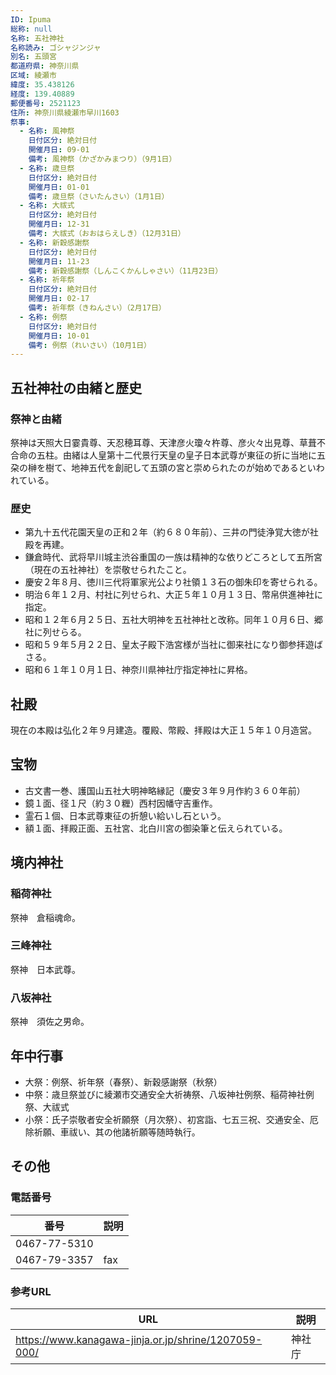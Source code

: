 ```yaml
---
ID: Ipuma
総称: null
名称: 五社神社
名称読み: ゴシャジンジャ
別名: 五頭宮
都道府県: 神奈川県
区域: 綾瀬市
緯度: 35.438126
経度: 139.40889
郵便番号: 2521123
住所: 神奈川県綾瀬市早川1603
祭事:
  - 名称: 風神祭
    日付区分: 絶対日付
    開催月日: 09-01
    備考: 風神祭（かざかみまつり）（9月1日）
  - 名称: 歳旦祭
    日付区分: 絶対日付
    開催月日: 01-01
    備考: 歳旦祭（さいたんさい）（1月1日）
  - 名称: 大祓式
    日付区分: 絶対日付
    開催月日: 12-31
    備考: 大祓式（おおはらえしき）（12月31日）
  - 名称: 新穀感謝祭
    日付区分: 絶対日付
    開催月日: 11-23
    備考: 新穀感謝祭（しんこくかんしゃさい）（11月23日）
  - 名称: 祈年祭
    日付区分: 絶対日付
    開催月日: 02-17
    備考: 祈年祭（きねんさい）（2月17日）
  - 名称: 例祭
    日付区分: 絶対日付
    開催月日: 10-01
    備考: 例祭（れいさい）（10月1日）
---
```


## 五社神社の由緒と歴史

### 祭神と由緒

祭神は天照大日霎貴尊、天忍穂耳尊、天津彦火瓊々杵尊、彦火々出見尊、草葺不合命の五柱。由緒は人皇第十二代景行天皇の皇子日本武尊が東征の折に当地に五朶の榊を樹て、地神五代を創祀して五頭の宮と崇められたのが始めであるといわれている。

### 歴史

- 第九十五代花園天皇の正和２年（約６８０年前）、三井の門徒浄覚大徳が社殿を再建。
- 鎌倉時代、武将早川城主渋谷重国の一族は精神的な依りどころとして五所宮（現在の五社神社）を崇敬せられたこと。
- 慶安２年８月、徳川三代将軍家光公より社領１３石の御朱印を寄せられる。
- 明治６年１２月、村社に列せられ、大正５年１０月１３日、幣帛供進神社に指定。
- 昭和１２年６月２５日、五社大明神を五社神社と改称。同年１０月６日、郷社に列せらる。
- 昭和５９年５月２２日、皇太子殿下浩宮様が当社に御来社になり御参拝遊ばさる。
- 昭和６１年１０月１日、神奈川県神社庁指定神社に昇格。

## 社殿

現在の本殿は弘化２年９月建造。覆殿、幣殿、拝殿は大正１５年１０月造営。

## 宝物

- 古文書一巻、護国山五社大明神略縁記（慶安３年９月作約３６０年前）
- 鏡１面、径１尺（約３０糎）西村因幡守吉重作。
- 霊石１個、日本武尊東征の折憩い給いし石という。
- 額１面、拝殿正面、五社宮、北白川宮の御染筆と伝えられている。

## 境内神社

### 稲荷神社

祭神　倉稲魂命。

### 三峰神社

祭神　日本武尊。

### 八坂神社

祭神　須佐之男命。

## 年中行事

- 大祭：例祭、祈年祭（春祭）、新穀感謝祭（秋祭）
- 中祭：歳旦祭並びに綾瀬市交通安全大祈祷祭、八坂神社例祭、稲荷神社例祭、大祓式
- 小祭：氏子崇敬者安全祈願祭（月次祭）、初宮詣、七五三祝、交通安全、厄除祈願、車祓い、其の他諸祈願等随時執行。

## その他

### 電話番号

| 番号         | 説明 |
| ------------ | ---- |
| 0467-77-5310 |      |
| 0467-79-3357 | fax  |

### 参考URL

| URL                                                  | 説明   |
| ---------------------------------------------------- | ------ |
| https://www.kanagawa-jinja.or.jp/shrine/1207059-000/ | 神社庁 |
